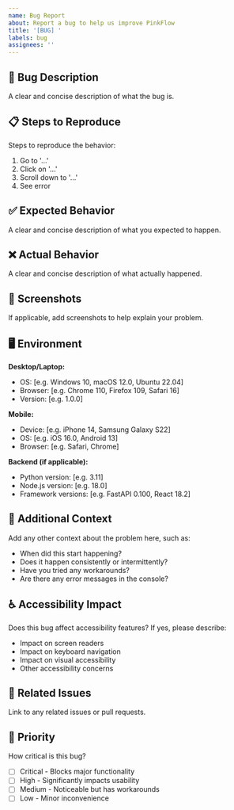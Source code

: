 ```yaml
---
name: Bug Report
about: Report a bug to help us improve PinkFlow
title: '[BUG] '
labels: bug
assignees: ''
---
```


## 🐛 Bug Description

A clear and concise description of what the bug is.

## 📋 Steps to Reproduce

Steps to reproduce the behavior:

1. Go to '...'
2. Click on '...'
3. Scroll down to '...'
4. See error

## ✅ Expected Behavior

A clear and concise description of what you expected to happen.

## ❌ Actual Behavior

A clear and concise description of what actually happened.

## 📸 Screenshots

If applicable, add screenshots to help explain your problem.

## 🖥️ Environment

**Desktop/Laptop:**
- OS: [e.g. Windows 10, macOS 12.0, Ubuntu 22.04]
- Browser: [e.g. Chrome 110, Firefox 109, Safari 16]
- Version: [e.g. 1.0.0]

**Mobile:**
- Device: [e.g. iPhone 14, Samsung Galaxy S22]
- OS: [e.g. iOS 16.0, Android 13]
- Browser: [e.g. Safari, Chrome]

**Backend (if applicable):**
- Python version: [e.g. 3.11]
- Node.js version: [e.g. 18.0]
- Framework versions: [e.g. FastAPI 0.100, React 18.2]

## 📝 Additional Context

Add any other context about the problem here, such as:
- When did this start happening?
- Does it happen consistently or intermittently?
- Have you tried any workarounds?
- Are there any error messages in the console?

## ♿ Accessibility Impact

Does this bug affect accessibility features? If yes, please describe:
- Impact on screen readers
- Impact on keyboard navigation
- Impact on visual accessibility
- Other accessibility concerns

## 🔗 Related Issues

Link to any related issues or pull requests.

## 🎯 Priority

How critical is this bug?
- [ ] Critical - Blocks major functionality
- [ ] High - Significantly impacts usability
- [ ] Medium - Noticeable but has workarounds
- [ ] Low - Minor inconvenience
